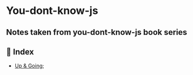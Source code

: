 # You-dont-know-js

## Notes taken from you-dont-know-js book series

## 📝 Index

- [Up & Going](https://github.com/turkaytunc/you-dont-know-js/blob/master/book1/book-1.md);
